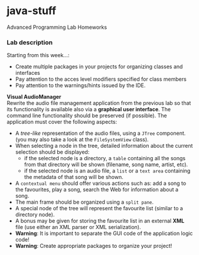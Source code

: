 # java-stuff
Advanced Programming Lab Homeworks

### Lab description

Starting from this week...:
+ Create multiple packages in your projects for organizing classes and interfaces
+ Pay attention to the acces level modifiers specified for class members
+ Pay attention to the warnings/hints issued by the IDE.


**Visual AudioManager**  
Rewrite the audio file management application from the previous lab so that its functionality is available also via a **graphical user interface**. The command line functionality should be preserved (if possible).
The application must cover the following aspects:
+ A *tree-like* representation of the audio files, using a `JTree` component. (you may also take a look at the `FileSystemView` class).
+ When selecting a node in the tree, detailed information about the current selection should be displayed:
  + if the selected node is a directory, a `table` containing all the songs from that directory will be shown (filename, song name, artist, etc).
  + if the selected node is an audio file, a `list` or a `text area` containing the metadata of that song will be shown.
+ A `contextual menu` should offer various actions such as: add a song to the favourites, play a song, search the Web for information about a song.
+ The main frame should be organized using a `split pane`.
+ A special node of the tree will represent the favourite list (similar to a directory node).
+ A bonus may be given for storing the favourite list in an external **XML** file (use either an XML parser or XML serialization).
+ **Warning**: It is important to separate the GUI code of the application logic code!
+ **Warning**: Create appropriate packages to organize your project!